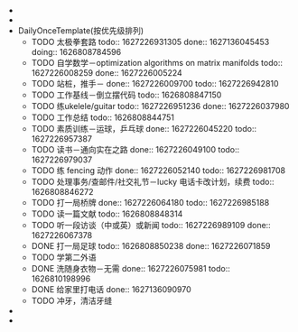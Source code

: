 -
-
- DailyOnceTemplate(按优先级排列)
	- TODO 太极拳套路
	  todo:: 1627226931305
	  done:: 1627136045453
	  doing:: 1626808784596
	- TODO 自学数学－optimization algorithms on matrix manifolds
	  todo:: 1627226008259
	  done:: 1627226005224
	- TODO 站桩，推手－
	  done:: 1627226009700
	  todo:: 1627226942810
	- TODO 工作基线－倒立摆代码
	  todo:: 1626808847150
	- TODO 练ukelele/guitar
	  todo:: 1627226951236
	  done:: 1627226037980
	- TODO 工作总结
	  todo:: 1626808844751
	- TODO 素质训练－运球，乒乓球
	  done:: 1627226045220
	  todo:: 1627226957387
	- TODO 读书－通向实在之路
	  done:: 1627226049100
	  todo:: 1627226979037
	- TODO 练 fencing 动作
	  done:: 1627226052140
	  todo:: 1627226981708
	- TODO 处理事务/查邮件/社交礼节－lucky 电话卡改计划，续费
	  todo:: 1626808846272
	- TODO 打一局桥牌
	  done:: 1627226064180
	  todo:: 1627226985188
	- TODO 读一篇文献
	  todo:: 1626808848314
	- TODO 听一段访谈（中或英）或新闻
	  todo:: 1627226989109
	  done:: 1627226067378
	- DONE 打一局足球
	  todo:: 1626808850238
	  done:: 1627226071859
	- TODO 学第二外语
	- DONE 洗随身衣物－无需
	  done:: 1627226075981
	  todo:: 1626810198996
	- DONE 给家里打电话
	  done:: 1627136090970
	- TODO 冲牙，清洁牙缝
-
-